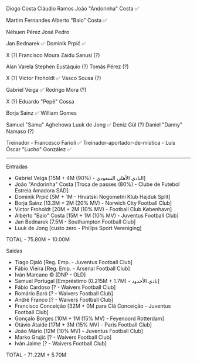Diogo Costa
Cláudio Ramos
João "Andorinha" Costa ✅

Martim Fernandes
Alberto "Baio" Costa ✅

Néhuen Pérez
José Pedro

Jan Bednarek ✅
Dominik Prpić ✅

X (?)
Francisco Moura
Zaidu Sanusi (?)

Alan Varela
Stephen Eustáquio (?)
Tomás Pérez (?)

X (?)
Victor Froholdt ✅
Vasco Sousa (?)

Gabriel Veiga ✅
Rodrigo Mora (?)

X (?)
Eduardo "Pepê" Cossa

Borja Sainz ✅
William Gomes

Samuel "Samu" Aghehowa
Luuk de Jong ✅
Deniz Gül (?)
Daniel "Danny" Namaso (?)

Treinador - Francesco Farioli ✅
Treinador-aportador-de-mística - Luís Óscar "Lucho" González ✅

---------------------------
Entradas

- Gabriel Veiga [15M + 4M (90%) - النادي الأهلي السعودي]
- João "Andorinha" Costa [Troca de passes (80%) - Clube de Futebol Estrela Amadora SAD]
- Dominik Prpić [5M + 1M - Hrvatski Nogometni Klub Hajduk Split]
- Borja Sainz [13.3M + 2M (20% MV) - Norwich City Football Club]
- Victor Froholdt [20M + 2M (10% MV) - Football Club København]
- Alberto "Baio" Costa [15M + 1M (10% MV) - Juventus Football Club]
- Jan Bednarek [7.5M - Southampton Football Club]
- Luuk de Jong [custo zero - Philips Sport Vereniging]

TOTAL - 75.80M + 10.00M


Saídas

- Tiago Djaló [Reg. Emp. - Juventus Football Club]
- Fábio Vieira [Reg. Emp. - Arsenal Football Club]
- Iván Marcano © [DNP - OLD]
- Samuel Portugal [Empréstimo (0.215M + 1.7M) - نادي الأخدود]
- Fábio Cardoso [? - Waivers Football Club]
- Romário Baró [? - Waivers Football Club]
- André Franco [? - Waivers Football Club]
- Francisco Conceição [32M + 0M para Clã Conceição - Juventus Football Club]
- Gonçalo Borges [10M + 1M (15% MV) - Feyenoord Rotterdam]
- Otávio Ataíde [17M + 3M (15% MV) - Paris Football Club]
- João Mário [12M (10% MV) - Juventus Football Club]
- Marko Grujić [? - Waivers Football Club]
- Iván Jaime [? - Waivers Football Club]

TOTAL - 71.22M + 5.70M
